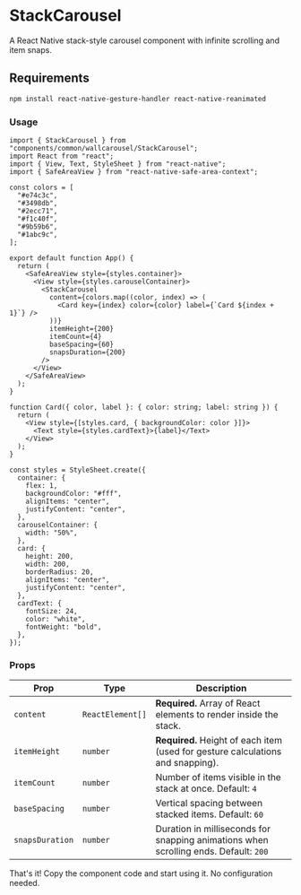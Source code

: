 # StackCarousel

A React Native stack-style carousel component with infinite scrolling and item snaps.

## Requirements

```bash
npm install react-native-gesture-handler react-native-reanimated
```

### Usage

```tsx
import { StackCarousel } from "components/common/wallcarousel/StackCarousel";
import React from "react";
import { View, Text, StyleSheet } from "react-native";
import { SafeAreaView } from "react-native-safe-area-context";

const colors = [
  "#e74c3c",
  "#3498db",
  "#2ecc71",
  "#f1c40f",
  "#9b59b6",
  "#1abc9c",
];

export default function App() {
  return (
    <SafeAreaView style={styles.container}>
      <View style={styles.carouselContainer}>
        <StackCarousel
          content={colors.map((color, index) => (
            <Card key={index} color={color} label={`Card ${index + 1}`} />
          ))}
          itemHeight={200}
          itemCount={4}
          baseSpacing={60}
          snapsDuration={200}
        />
      </View>
    </SafeAreaView>
  );
}

function Card({ color, label }: { color: string; label: string }) {
  return (
    <View style={[styles.card, { backgroundColor: color }]}>
      <Text style={styles.cardText}>{label}</Text>
    </View>
  );
}

const styles = StyleSheet.create({
  container: {
    flex: 1,
    backgroundColor: "#fff",
    alignItems: "center",
    justifyContent: "center",
  },
  carouselContainer: {
    width: "50%",
  },
  card: {
    height: 200,
    width: 200,
    borderRadius: 20,
    alignItems: "center",
    justifyContent: "center",
  },
  cardText: {
    fontSize: 24,
    color: "white",
    fontWeight: "bold",
  },
});
```

### Props

| Prop            | Type             | Description                                                                          |
| --------------- | ---------------- | ------------------------------------------------------------------------------------ |
| `content`       | `ReactElement[]` | **Required.** Array of React elements to render inside the stack.                    |
| `itemHeight`    | `number`         | **Required.** Height of each item (used for gesture calculations and snapping).      |
| `itemCount`     | `number`         | Number of items visible in the stack at once. Default: `4`                           |
| `baseSpacing`   | `number`         | Vertical spacing between stacked items. Default: `60`                                |
| `snapsDuration` | `number`         | Duration in milliseconds for snapping animations when scrolling ends. Default: `200` |

That's it! Copy the component code and start using it. No configuration needed.
